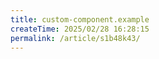 ```yaml
---
title: custom-component.example
createTime: 2025/02/28 16:28:15
permalink: /article/s1b48k43/
---
```

